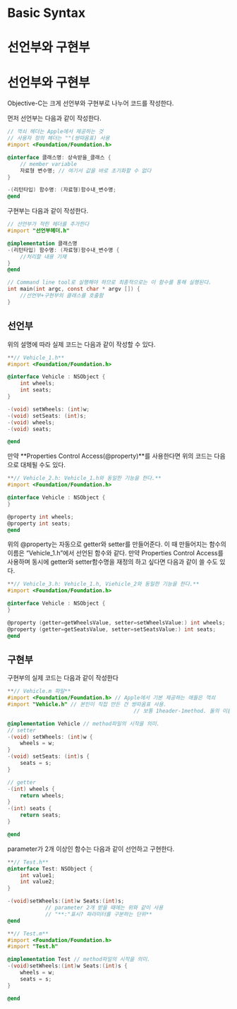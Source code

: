 # Basic Syntax

# 선언부와 구현부

# 선언부와 구현부

Objective-C는 크게 선언부와 구현부로 나누어 코드를 작성한다.

먼저 선언부는 다음과 같이 작성한다.

```objectivec
// 꺽쇠 헤더는 Apple에서 제공하는 것
// 사용자 정의 헤더는 ""(쌍따옴표) 사용
#import <Foundation/Foundation.h> 

@interface 클래스명: 상속받을_클래스 {
	// member variable 
	자료형 변수명; // 여기서 값을 바로 초기화할 수 없다
}

-(리턴타입) 함수명: (자료형)함수내_변수명;
@end
```

 구현부는 다음과 같이 작성한다.

```objectivec
// 선언부가 적힌 헤더를 추가한다
#import "선언부헤더.h"

@implementation 클래스명
-(리턴타입) 함수명: (자료형)함수내_변수명 {
	//처리할 내용 기재
}
@end 

// Command line tool로 실행해야 하므로 최종적으로는 이 함수를 통해 실행된다.
int main(int argc, const char * argv []) {
	//선언부+구현부의 클래스를 호출함
}
```

## 선언부

위의 설명에 따라 실제 코드는 다음과 같이 작성할 수 있다.

```objectivec
**// Vehicle_1.h**
#import <Foundation/Foundation.h>

@interface Vehicle : NSObject {
    int wheels; 
    int seats;
}

-(void) setWheels: (int)w;
-(void) setSeats: (int)s;
-(void) wheels;
-(void) seats;

@end
```

 만약 **Properties Control Access(@property)**를 사용한다면  위의 코드는 다음으로 대체될 수도 있다.

```objectivec
**// Vehicle_2.h: Vehicle_1.h와 동일한 기능을 한다.**
#import <Foundation/Foundation.h>

@interface Vehicle : NSObject {
}

@property int wheels;
@property int seats;
@end
```

 

 위의 @property는 자동으로 getter와 setter를 만들어준다. 이 때 만들어지는 함수의 이름은 “Vehicle_1.h”에서 선언된 함수와 같다. 만약 Properties Control Access를 사용하며 동시에 getter와 setter함수명을 재정의 하고 싶다면 다음과 같이 쓸 수도 있다.

```objectivec
**// Vehicle_3.h: Vehicle_1.h, Viehicle_2와 동일한 기능을 한다.**
#import <Foundation/Foundation.h>

@interface Vehicle : NSObject {
}

@property (getter=getWheelsValue, setter=setWheelsValue:) int wheels;
@property (getter=getSeatsValue, setter=setSeatsValue:) int seats;
@end
```

## 구현부

 구현부의 실제 코드는 다음과 같이 작성한다

```objectivec
**// Vehicle.m 파일**
#import <Foundation/Foundation.h> // Apple에서 기본 제공하는 애들은 꺽쇠
#import "Vehicle.h" // 본인이 직접 만든 건 쌍따옴표 사용. 
										// 보통 1header-1method. 둘의 이름은 같고 확장자는 다름.

@implementation Vehicle // method파일의 시작을 의미.
// setter
-(void) setWheels: (int)w {
    wheels = w;
}
-(void) setSeats: (int)s {
    seats = s;
}

// getter
-(int) wheels {
    return wheels;
}
-(int) seats {
    return seats;
}

@end
```

parameter가 2개 이상인 함수는 다음과 같이 선언하고 구현한다.

```objectivec
**// Test.h**
@interface Test: NSObject {
	int value1;
	int value2;
}

-(void)setWheels:(int)w Seats:(int)s; 
			// parameter 2개 받을 때에는 위와 같이 사용
			// "**:"표시? 파라미터를 구분하는 단위**
@end

**// Test.m**
#import <Foundation/Foundation.h> 
#import "Test.h"

@implementation Test // method파일의 시작을 의미.
-(void)setWheels:(int)w Seats:(int)s {
    wheels = w;
    seats = s;
}

@end
```
